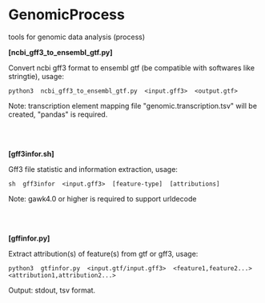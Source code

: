 # GenomicProcess
tools for genomic data analysis (process)

**[ncbi_gff3_to_ensembl_gtf.py]**

  Convert ncbi gff3 format to ensembl gtf (be compatible with softwares like stringtie), usage:

    python3  ncbi_gff3_to_ensembl_gtf.py  <input.gff3>  <output.gtf>

  Note: transcription element mapping file "genomic.transcription.tsv" will be created, "pandas" is required.

<br></br>

**[gff3infor.sh]**

Gff3 file statistic and information extraction, usage:

    sh  gff3infor  <input.gff3>  [feature-type]  [attributions]

Note: gawk4.0 or higher is required to support urldecode

<br></br>

**[gffinfor.py]**

Extract attribution(s) of feature(s) from gtf or gff3, usage:

    python3  gtfinfor.py  <input.gtf/input.gff3>  <feature1,feature2...>  <attribution1,attribution2...>

Output: stdout, tsv format.
   

